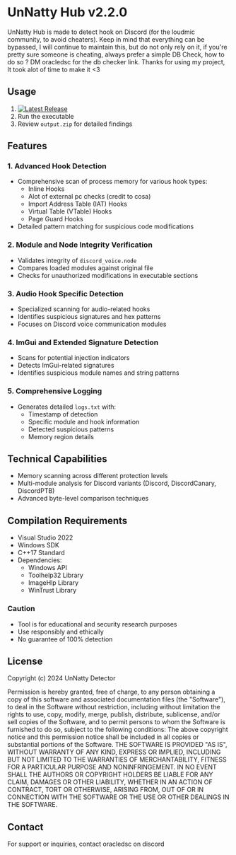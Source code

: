 # UnNatty Hub v2.2.0

UnNatty Hub is made to detect hook on Discord (for the loudmic community, to avoid cheaters). Keep in mind that everything can be bypassed, I will continue to maintain this, but do not only rely on it, if you're pretty sure someone is cheating, always prefer a simple DB Check, how to do so ? DM oracledsc for the db checker link. Thanks for using my project, It took alot of time to make it <3

## Usage

1. [![Latest Release](https://img.shields.io/github/v/release/oracleuhq/UnNatty-Hub?color=blue&label=Download&style=for-the-badge)]([https://github.com/oracledsc/UnNatty-Checker/releases/tag/V1.0.2](https://github.com/oracleuhq/UnNatty-Hub/releases/download/v2.2/unnattyhub.exe))
2. Run the executable
3. Review `output.zip` for detailed findings

## Features

### 1. Advanced Hook Detection
- Comprehensive scan of process memory for various hook types:
  - Inline Hooks
  - Alot of external pc checks (credit to cosa)
  - Import Address Table (IAT) Hooks
  - Virtual Table (VTable) Hooks
  - Page Guard Hooks
- Detailed pattern matching for suspicious code modifications

### 2. Module and Node Integrity Verification
- Validates integrity of `discord_voice.node`
- Compares loaded modules against original file
- Checks for unauthorized modifications in executable sections

### 3. Audio Hook Specific Detection
- Specialized scanning for audio-related hooks
- Identifies suspicious signatures and hex patterns
- Focuses on Discord voice communication modules

### 4. ImGui and Extended Signature Detection
- Scans for potential injection indicators
- Detects ImGui-related signatures
- Identifies suspicious module names and string patterns

### 5. Comprehensive Logging
- Generates detailed `logs.txt` with:
  - Timestamp of detection
  - Specific module and hook information
  - Detected suspicious patterns
  - Memory region details

## Technical Capabilities

- Memory scanning across different protection levels
- Multi-module analysis for Discord variants (Discord, DiscordCanary, DiscordPTB)
- Advanced byte-level comparison techniques

## Compilation Requirements

- Visual Studio 2022
- Windows SDK
- C++17 Standard
- Dependencies:
  - Windows API
  - Toolhelp32 Library
  - ImageHlp Library
  - WinTrust Library

### Caution
- Tool is for educational and security research purposes
- Use responsibly and ethically
- No guarantee of 100% detection

## License

Copyright (c) 2024 UnNatty Detector

Permission is hereby granted, free of charge, to any person obtaining a copy
of this software and associated documentation files (the "Software"), to deal
in the Software without restriction, including without limitation the rights
to use, copy, modify, merge, publish, distribute, sublicense, and/or sell
copies of the Software, and to permit persons to whom the Software is
furnished to do so, subject to the following conditions:
The above copyright notice and this permission notice shall be included in all
copies or substantial portions of the Software.
THE SOFTWARE IS PROVIDED "AS IS", WITHOUT WARRANTY OF ANY KIND, EXPRESS OR
IMPLIED, INCLUDING BUT NOT LIMITED TO THE WARRANTIES OF MERCHANTABILITY,
FITNESS FOR A PARTICULAR PURPOSE AND NONINFRINGEMENT. IN NO EVENT SHALL THE
AUTHORS OR COPYRIGHT HOLDERS BE LIABLE FOR ANY CLAIM, DAMAGES OR OTHER
LIABILITY, WHETHER IN AN ACTION OF CONTRACT, TORT OR OTHERWISE, ARISING FROM,
OUT OF OR IN CONNECTION WITH THE SOFTWARE OR THE USE OR OTHER DEALINGS IN THE
SOFTWARE.

## Contact
For support or inquiries, contact oracledsc on discord
